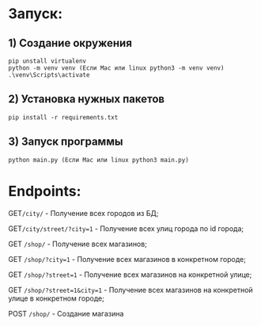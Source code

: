 # Запуск:
## 1) Создание окружения
```
pip unstall virtualenv
python -m venv venv (Если Mac или linux python3 -m venv venv)
.\venv\Scripts\activate
```
## 2) Установка нужных пакетов
```
pip install -r requirements.txt
```
## 3) Запуск программы
```
python main.py (Если Mac или linux python3 main.py)
```

# Endpoints:

GET```/city/``` - Получение всех городов из БД;

GET````/city/street/?city=1```` - Получение всех улиц города по id города;

GET ```/shop/``` - Получение всех магазинов;

GET ```/shop/?city=1``` - Получение всех магазинов в конкретном городе;

GET ```/shop/?street=1``` - Получение всех магазинов на конкретной улице;

GET ```/shop/?street=1&city=1``` - Получение всех магазинов на конкретной улице в конкретном городе;

POST ```/shop/``` - Создание магазина
